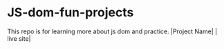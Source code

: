 # JS-dom-fun-projects
This repo is for learning more about js dom and practice.
|Project Name| | live site|
